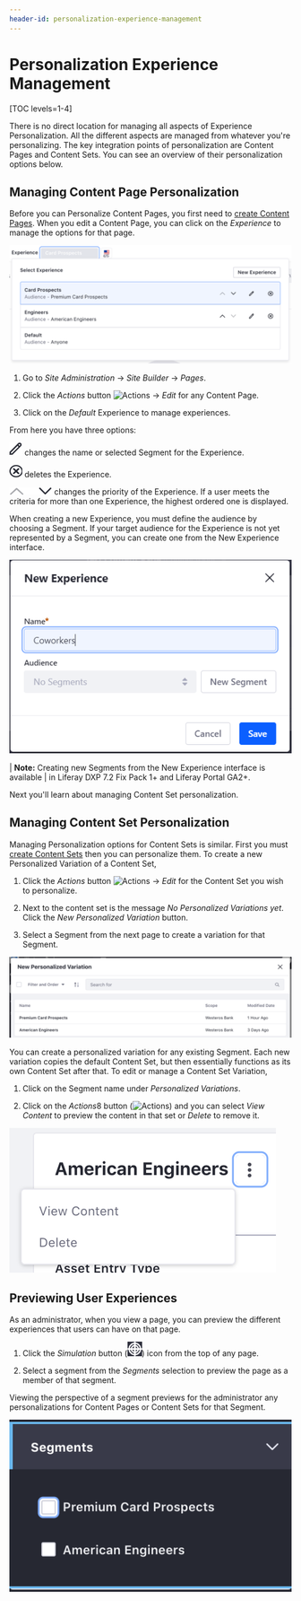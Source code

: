 ```yaml
---
header-id: personalization-experience-management
---
```


# Personalization Experience Management

[TOC levels=1-4]

There is no direct location for managing all aspects of Experience 
Personalization. All the different aspects are managed from whatever you're 
personalizing. The key integration points of personalization are Content Pages
and Content Sets. You can see an overview of their personalization options 
below.

## Managing Content Page Personalization

Before you can Personalize Content Pages, you first need to
[create Content Pages](/docs/7-2/user/-/knowledge_base/u/creating-content-pages).
When you edit a Content Page, you can click on the *Experience* to manage the
options for that page.

![Figure 1: You can add, edit, delete, or change priority for Experiences.](../../images/manage-content-page-experience.png)

1.  Go to *Site Administration* &rarr; *Site Builder* &rarr; *Pages*.

2.  Click the *Actions* button ![Actions](../../images/icon-actions.png) &rarr;
    *Edit* for any Content Page.
 
3.  Click on the *Default* Experience to manage experiences.

From here you have three options:

**![Edit](../../images/icon-edit.png)** changes the name or selected
Segment for the Experience.

**![Delete](../../images/icon-delete.png)** deletes the Experience.

**![Priority](../../images/icon-priority.png)** changes the priority of the
Experience. If a user meets the criteria for more than one Experience, the
highest ordered one is displayed.

When creating a new Experience, you must define the audience by choosing a
Segment. If your target audience for the Experience is not yet represented by a
Segment, you can create one from the New Experience interface.

![Figure 2: You can add a new Segment while creating a new Experience.](../../images/add-seg-from-exp.png)

| **Note:** Creating new Segments from the New Experience interface is available
| in Liferay DXP 7.2 Fix Pack 1+ and Liferay Portal GA2+.

Next you'll learn about managing Content Set personalization.

## Managing Content Set Personalization

Managing Personalization options for Content Sets is similar. First you must 
[create Content Sets](/docs/7-2/user/-/knowledge_base/u/content-sets) then you
can personalize them. To create a new Personalized Variation of a Content Set,

1.  Click the *Actions* button ![Actions](../../images/icon-actions.png) &rarr;
    *Edit* for the Content Set you wish to personalize.

2.  Next to the content set is the message *No Personalized Variations yet*.
    Click the *New Personalized Variation* button.

3.  Select a Segment from the next page to create a variation for that Segment.

![Figure 2: Select a Segment to create a variation for.](../../images/select-content-set-variation.png)

You can create a personalized variation for any existing Segment. Each new 
variation copies the default Content Set, but then essentially functions as its 
own Content Set after that. To edit or manage a Content Set Variation,

1.  Click on the Segment name under *Personalized Variations*.

2.  Click on the *Actions*8 button (![Actions](../../images/icon-actions.png))
    and you can select *View Content* to preview the content in that set or
    *Delete* to remove it.

![Figure 3: You can preview or delete a Personalized Variation from the *Actions* menu.](../../images/manage-content-set-segments.png)

## Previewing User Experiences

As an administrator, when you view a page, you can preview the different 
experiences that users can have on that page.

1.  Click the *Simulation* button
    (![Simulation](../../images/icon-simulation.png)) icon from the top of any
    page.
 
2.  Select a segment from the *Segments* selection to preview the page as a 
    member of that segment.
 
Viewing the perspective of a segment previews for the administrator any
personalizations for Content Pages or Content Sets for that Segment.

![Figure 4: You can preview different experiences from the Preview Panel.](../../images/personalization-segment-preview.png)
